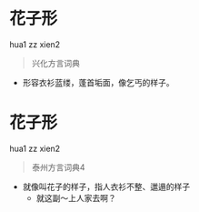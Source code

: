 # 花子形
hua1 zz xien2
> 兴化方言词典
- 形容衣衫蓝缕，蓬首垢面，像乞丐的样子。

# 花子形
hua1 zz xien2
> 泰州方言词典4
- 就像叫花子的样子，指人衣衫不整、邋遢的样子
  - 就这副～上人家去啊？
